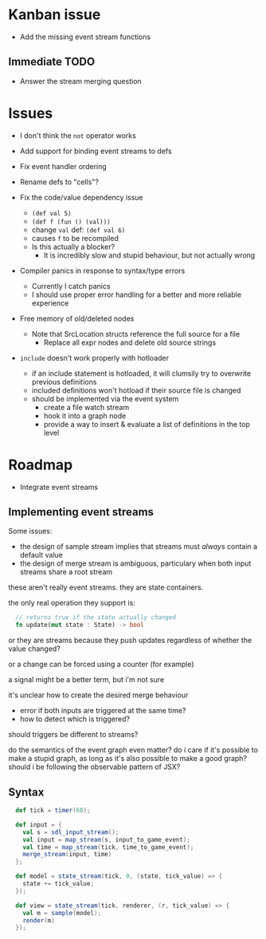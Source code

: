 # Kanban issue

* Add the missing event stream functions


## Immediate TODO

* Answer the stream merging question

# Issues

* I don't think the `not` operator works

* Add support for binding event streams to defs

* Fix event handler ordering

* Rename defs to "cells"?

* Fix the code/value dependency issue
  * `(def val 5)`
  * `(def f (fun () (val)))`
  * change `val` def: `(def val 6)`
  * causes `f` to be recompiled
  * Is this actually a blocker?
    * It is incredibly slow and stupid behaviour, but not actually wrong

* Compiler panics in response to syntax/type errors
  * Currently I catch panics
  * I should use proper error handling for a better and more reliable experience

* Free memory of old/deleted nodes
  * Note that SrcLocation structs reference the full source for a file
    * Replace all expr nodes and delete old source strings

* `include` doesn't work properly with hotloader
  * if an include statement is hotloaded, it will clumsily try to overwrite previous definitions
  * included definitions won't hotload if their source file is changed
  * should be implemented via the event system
    * create a file watch stream
    * hook it into a graph node
    * provide a way to insert & evaluate a list of definitions in the top level

# Roadmap

* Integrate event streams

## Implementing event streams

Some issues:

* the design of sample stream implies that streams must _always_ contain a default value
* the design of merge stream is ambiguous, particulary when both input streams share a root stream

these aren't really event streams. they are state containers.

the only real operation they support is:

```rust
  // returns true if the state actually changed
  fn update(mut state : State) -> bool
```

or they are streams because they push updates regardless of whether the value changed?

or a change can be forced using a counter (for example)

a signal might be a better term, but i'm not sure

it's unclear how to create the desired merge behaviour
  * error if both inputs are triggered at the same time?
  * how to detect which is triggered?

should triggers be different to streams?

do the semantics of the event graph even matter? do i care if it's possible to make a stupid graph, as long as it's also possible to make a good graph? should i be following the observable pattern of JSX?

## Syntax

```scala
  def tick = timer(60);

  def input = {
    val s = sdl_input_stream();
    val input = map_stream(s, input_to_game_event);
    val time = map_stream(tick, time_to_game_event);
    merge_stream(input, time)
  };

  def model = state_stream(tick, 0, (state, tick_value) => {
    state += tick_value;
  });

  def view = state_stream(tick, renderer, (r, tick_value) => {
    val m = sample(model);
    render(m)
  });
```
